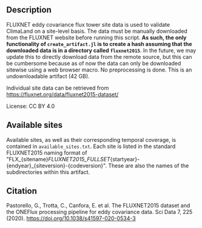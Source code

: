 ## Description
FLUXNET eddy covariance flux tower site data is used to validate ClimaLand on a site-level basis. The data must be manually downloaded from the FLUXNET website before running this script. **As such, the only functionality of `create_artifact.jl` is to create a hash assuming that the downloaded data is in a directory called `fluxnet2015`**. In the future, we may update this to directly download data from the remote source, but this can be cumbersome because as of now the data can only be downloaded sitewise using a web browser macro. No preprocessing is done. This is an undownloadable artifact (42 GB). 

Individual site data can be retrieved from https://fluxnet.org/data/fluxnet2015-dataset/ 

License: CC BY 4.0

## Available sites
Available sites, as well as their corresponding temporal coverage, is contained in `available_sites.txt`. Each site is listed in the standard FLUXNET2015 naming format of "FLX_{sitename}_FLUXNET2015_FULLSET_{startyear}-{endyear}_{siteversion}-{codeversion}". These are also the names of the subdirectories within this artifact.

## Citation
Pastorello, G., Trotta, C., Canfora, E. et al. The FLUXNET2015 dataset and the ONEFlux processing pipeline for eddy covariance data. Sci Data 7, 225 (2020). https://doi.org/10.1038/s41597-020-0534-3
